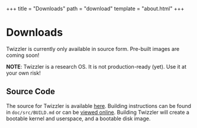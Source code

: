 +++
title = "Downloads"
path = "download"
template = "about.html"
+++

# Downloads

Twizzler is currently only available in source form. Pre-built images are coming soon!

**NOTE**: Twizzler is a research OS. It is not production-ready (yet). Use it at your own risk!

## Source Code

The source for Twizzler is available [here](https://github.com/twizzler-operating-system/twizzler).
Building instructions can be found in `doc/src/BUILD.md` or can be [viewed
online](https://twizzler-operating-system.github.io/nightly/book/BUILD.html). Building Twizzler will
create a bootable kernel and userspace, and a bootable disk image.
